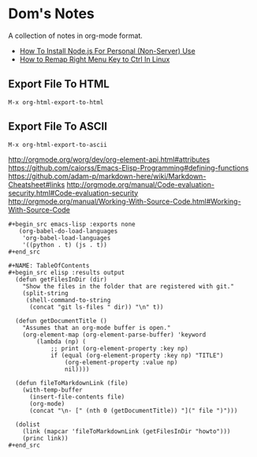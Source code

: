 # Dom's Notes

A collection of notes in org-mode format.

- [How To Install Node.js For Personal (Non-Server) Use](howto/install-nodejs.org)
- [How to Remap Right Menu Key to Ctrl In Linux](howto/remap-right-menu-key-to-ctrl.org)

## Export File To HTML

`M-x org-html-export-to-html`

## Export File To ASCII

`M-x org-html-export-to-ascii`

http://orgmode.org/worg/dev/org-element-api.html#attributes
https://github.com/caiorss/Emacs-Elisp-Programming#defining-functions
https://github.com/adam-p/markdown-here/wiki/Markdown-Cheatsheet#links
http://orgmode.org/manual/Code-evaluation-security.html#Code-evaluation-security
http://orgmode.org/manual/Working-With-Source-Code.html#Working-With-Source-Code

```elisp
#+begin_src emacs-lisp :exports none
   (org-babel-do-load-languages
    'org-babel-load-languages
    '((python . t) (js . t))
#+end_src

#+NAME: TableOfContents
#+begin_src elisp :results output
  (defun getFilesInDir (dir)
    "Show the files in the folder that are registered with git."
    (split-string
     (shell-command-to-string
      (concat "git ls-files " dir)) "\n" t))

  (defun getDocumentTitle ()
    "Assumes that an org-mode buffer is open."
    (org-element-map (org-element-parse-buffer) 'keyword
        (lambda (np) (
            ;; print (org-element-property :key np)
            if (equal (org-element-property :key np) "TITLE")
                (org-element-property :value np)
                nil))))

  (defun fileToMarkdownLink (file)
    (with-temp-buffer
      (insert-file-contents file)
      (org-mode)
      (concat "\n- [" (nth 0 (getDocumentTitle)) "](" file ")")))

  (dolist
    (link (mapcar 'fileToMarkdownLink (getFilesInDir "howto")))
    (princ link))
#+end_src

```
